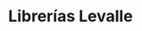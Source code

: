 ---
title: "Librerías Levalle"
url: /ciudad-autonoma-de-buenos-aires/librerias-levalle/
shop: material de oficina
---